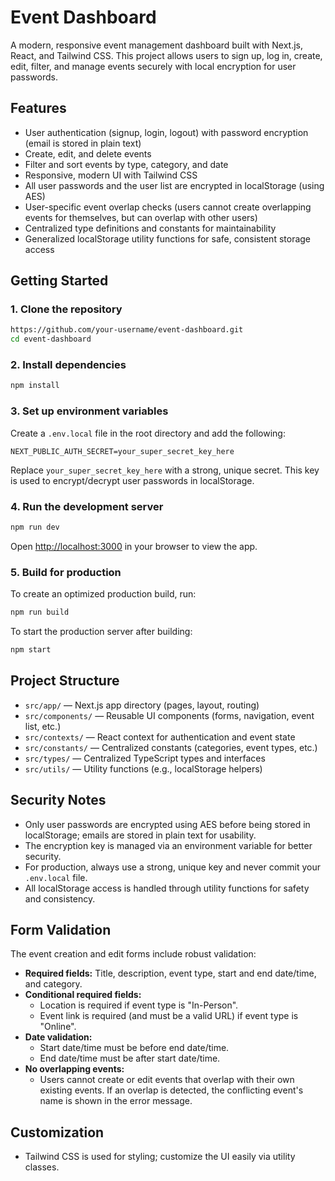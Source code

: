 # Event Dashboard

A modern, responsive event management dashboard built with Next.js, React, and Tailwind CSS. This project allows users to sign up, log in, create, edit, filter, and manage events securely with local encryption for user passwords.

## Features

- User authentication (signup, login, logout) with password encryption (email is stored in plain text)
- Create, edit, and delete events
- Filter and sort events by type, category, and date
- Responsive, modern UI with Tailwind CSS
- All user passwords and the user list are encrypted in localStorage (using AES)
- User-specific event overlap checks (users cannot create overlapping events for themselves, but can overlap with other users)
- Centralized type definitions and constants for maintainability
- Generalized localStorage utility functions for safe, consistent storage access

## Getting Started

### 1. Clone the repository

```bash
https://github.com/your-username/event-dashboard.git
cd event-dashboard
```

### 2. Install dependencies

```bash
npm install
```

### 3. Set up environment variables

Create a `.env.local` file in the root directory and add the following:

```
NEXT_PUBLIC_AUTH_SECRET=your_super_secret_key_here
```
Replace `your_super_secret_key_here` with a strong, unique secret. This key is used to encrypt/decrypt user passwords in localStorage.

### 4. Run the development server

```bash
npm run dev
```

Open [http://localhost:3000](http://localhost:3000) in your browser to view the app.

### 5. Build for production

To create an optimized production build, run:

```bash
npm run build
```

To start the production server after building:

```bash
npm start
```

## Project Structure

- `src/app/` — Next.js app directory (pages, layout, routing)
- `src/components/` — Reusable UI components (forms, navigation, event list, etc.)
- `src/contexts/` — React context for authentication and event state
- `src/constants/` — Centralized constants (categories, event types, etc.)
- `src/types/` — Centralized TypeScript types and interfaces
- `src/utils/` — Utility functions (e.g., localStorage helpers)

## Security Notes

- Only user passwords are encrypted using AES before being stored in localStorage; emails are stored in plain text for usability.
- The encryption key is managed via an environment variable for better security.
- For production, always use a strong, unique key and never commit your `.env.local` file.
- All localStorage access is handled through utility functions for safety and consistency.

## Form Validation

The event creation and edit forms include robust validation:

- **Required fields:** Title, description, event type, start and end date/time, and category.
- **Conditional required fields:**
  - Location is required if event type is "In-Person".
  - Event link is required (and must be a valid URL) if event type is "Online".
- **Date validation:**
  - Start date/time must be before end date/time.
  - End date/time must be after start date/time.
- **No overlapping events:**
  - Users cannot create or edit events that overlap with their own existing events. If an overlap is detected, the conflicting event's name is shown in the error message.

## Customization

- Tailwind CSS is used for styling; customize the UI easily via utility classes.

